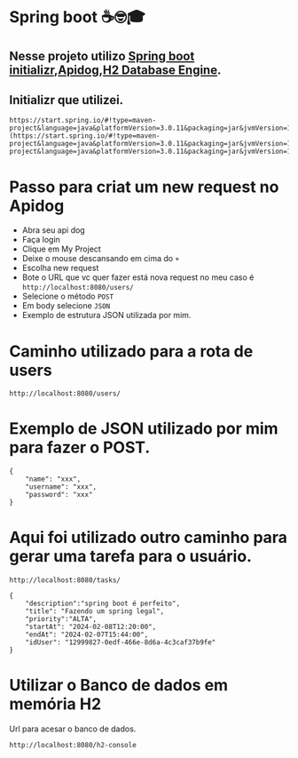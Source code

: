 # Spring boot ☕🤓🎓
## Nesse projeto utilizo [Spring boot initializr](https://start.spring.io),[Apidog](https://apidog.com/?utm_source=google_search&utm_medium=g&utm_campaign=18544428894&utm_content=153517438552&utm_term=api%20dog&gad=1&gclid=Cj0KCQjwm66pBhDQARIsALIR2zByk8BoUb-Ct4gCbDc7nmFPbEMg7VLDOFS5o_C2jU6iul_qX712KoQaAvsyEALw_wcB),[H2 Database Engine](https://www.h2database.com/html/main.html).

## Initializr que utilizei.
```
https://start.spring.io/#!type=maven-project&language=java&platformVersion=3.0.11&packaging=jar&jvmVersion=17&groupId=com.dan&artifactId=toDolist&name=toDolist&description=Gerenciador%20de%20arquivos&packageName=com.dan.toDolist&dependencies=web](https://start.spring.io/#!type=maven-project&language=java&platformVersion=3.0.11&packaging=jar&jvmVersion=17&groupId=com.dan&artifactId=toDolist&name=toDolist&description=Gerenciador%20de%20arquivos&packageName=com.dan.toDolist&dependencies=web)https://start.spring.io/#!type=maven-project&language=java&platformVersion=3.0.11&packaging=jar&jvmVersion=17&groupId=com.dan&artifactId=toDolist&name=toDolist&description=Gerenciador%20de%20arquivos&packageName=com.dan.toDolist&dependencies=web
```
# Passo para criat um new request no Apidog
- Abra seu api dog
- Faça login
- Clique em My Project
- Deixe o mouse descansando em cima do ``+`` 
- Escolha new request
- Bote o URL que vc quer fazer está nova request no meu caso é ``http://localhost:8080/users/``
- Selecione o método ``POST``
- Em body selecione ``JSON``
- Exemplo de estrutura JSON utilizada por mim.
  
# Caminho utilizado para a rota de users
```
http://localhost:8080/users/
```
# Exemplo de JSON utilizado por mim para fazer o POST.
```
{
    "name": "xxx",
    "username": "xxx",
    "password": "xxx"
}
```
# Aqui foi utilizado outro caminho para gerar uma tarefa para o usuário.
```
http://localhost:8080/tasks/
```
```
{
    "description":"spring boot é perfeito",
    "title": "Fazendo um spring legal",
    "priority":"ALTA",
    "startAt": "2024-02-08T12:20:00",
    "endAt": "2024-02-07T15:44:00",
    "idUser": "12999827-0edf-466e-8d6a-4c3caf37b9fe"
}
```
# Utilizar o Banco de dados em memória H2
Url para acesar o banco de dados.
```
http://localhost:8080/h2-console
```
